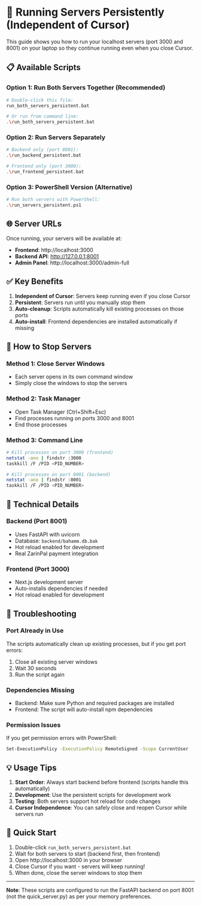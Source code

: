 # 🚀 Running Servers Persistently (Independent of Cursor)

This guide shows you how to run your localhost servers (port 3000 and 8001) on your laptop so they continue running even when you close Cursor.

## 📋 Available Scripts

### Option 1: Run Both Servers Together (Recommended)
```bash
# Double-click this file:
run_both_servers_persistent.bat

# Or run from command line:
.\run_both_servers_persistent.bat
```

### Option 2: Run Servers Separately
```bash
# Backend only (port 8001):
.\run_backend_persistent.bat

# Frontend only (port 3000):  
.\run_frontend_persistent.bat
```

### Option 3: PowerShell Version (Alternative)
```bash
# Run both servers with PowerShell:
.\run_servers_persistent.ps1
```

## 🌐 Server URLs

Once running, your servers will be available at:

- **Frontend**: http://localhost:3000
- **Backend API**: http://127.0.0.1:8001
- **Admin Panel**: http://localhost:3000/admin-full

## ✅ Key Benefits

1. **Independent of Cursor**: Servers keep running even if you close Cursor
2. **Persistent**: Servers run until you manually stop them
3. **Auto-cleanup**: Scripts automatically kill existing processes on those ports
4. **Auto-install**: Frontend dependencies are installed automatically if missing

## 🛑 How to Stop Servers

### Method 1: Close Server Windows
- Each server opens in its own command window
- Simply close the windows to stop the servers

### Method 2: Task Manager
- Open Task Manager (Ctrl+Shift+Esc)
- Find processes running on ports 3000 and 8001
- End those processes

### Method 3: Command Line
```bash
# Kill processes on port 3000 (frontend)
netstat -ano | findstr :3000
taskkill /F /PID <PID_NUMBER>

# Kill processes on port 8001 (backend)
netstat -ano | findstr :8001
taskkill /F /PID <PID_NUMBER>
```

## 🔧 Technical Details

### Backend (Port 8001)
- Uses FastAPI with uvicorn
- Database: `backend/bahamm.db.bak`
- Hot reload enabled for development
- Real ZarinPal payment integration

### Frontend (Port 3000)
- Next.js development server
- Auto-installs dependencies if needed
- Hot reload enabled for development

## 🚨 Troubleshooting

### Port Already in Use
The scripts automatically clean up existing processes, but if you get port errors:
1. Close all existing server windows
2. Wait 30 seconds
3. Run the script again

### Dependencies Missing
- Backend: Make sure Python and required packages are installed
- Frontend: The script will auto-install npm dependencies

### Permission Issues
If you get permission errors with PowerShell:
```bash
Set-ExecutionPolicy -ExecutionPolicy RemoteSigned -Scope CurrentUser
```

## 💡 Usage Tips

1. **Start Order**: Always start backend before frontend (scripts handle this automatically)
2. **Development**: Use the persistent scripts for development work
3. **Testing**: Both servers support hot reload for code changes
4. **Cursor Independence**: You can safely close and reopen Cursor while servers run

## 🎯 Quick Start

1. Double-click `run_both_servers_persistent.bat`
2. Wait for both servers to start (backend first, then frontend)
3. Open http://localhost:3000 in your browser
4. Close Cursor if you want - servers will keep running!
5. When done, close the server windows to stop them

---

**Note**: These scripts are configured to run the FastAPI backend on port 8001 (not the quick_server.py) as per your memory preferences.
